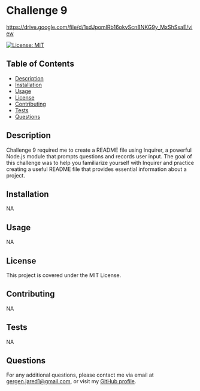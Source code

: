 
  # Challenge 9
  
  
  https://drive.google.com/file/d/1sdJpomIRb16okvScn8NKG9y_MxShSsaE/view
  
  
  [![License: MIT](https://img.shields.io/badge/License-MIT-yellow.svg)](https://opensource.org/licenses/MIT)
  
  ## Table of Contents
  - [Description](#description)
  - [Installation](#installation)
  - [Usage](#usage)
  - [License](#license)
  - [Contributing](#contributing)
  - [Tests](#tests)
  - [Questions](#questions)
  
  ## Description
  
  Challenge 9 required me to create a README file using Inquirer, a powerful Node.js module that prompts questions and records user input. The goal of this challenge was to help you familiarize yourself with Inquirer and practice creating a useful README file that provides essential information about a project.
  
  ## Installation 
  
  NA
  
  ## Usage
  
  NA
  
  ## License
  
  This project is covered under the MIT License.
  
  ## Contributing
  
  NA
  
  ## Tests
  
  NA
  
  ## Questions
  
  For any additional questions, please contact me via email at gergen.jared1@gmail.com, or visit my [GitHub profile](https://github.com/snowthebotttt).
  
